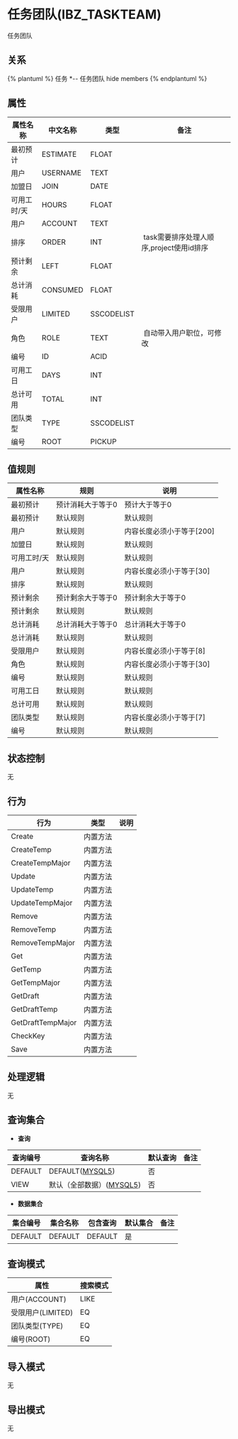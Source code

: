 # 任务团队(IBZ_TASKTEAM)

  任务团队

## 关系
{% plantuml %}
任务 *-- 任务团队 
hide members
{% endplantuml %}

## 属性

| 属性名称        |    中文名称    | 类型     |  备注  |
| --------   |------------| -----   |  -------- | 
|最初预计|ESTIMATE|FLOAT|&nbsp;|
|用户|USERNAME|TEXT|&nbsp;|
|加盟日|JOIN|DATE|&nbsp;|
|可用工时/天|HOURS|FLOAT|&nbsp;|
|用户|ACCOUNT|TEXT|&nbsp;|
|排序|ORDER|INT|&nbsp;task需要排序处理人顺序,project使用id排序|
|预计剩余|LEFT|FLOAT|&nbsp;|
|总计消耗|CONSUMED|FLOAT|&nbsp;|
|受限用户|LIMITED|SSCODELIST|&nbsp;|
|角色|ROLE|TEXT|&nbsp;自动带入用户职位，可修改|
|编号|ID|ACID|&nbsp;|
|可用工日|DAYS|INT|&nbsp;|
|总计可用|TOTAL|INT|&nbsp;|
|团队类型|TYPE|SSCODELIST|&nbsp;|
|编号|ROOT|PICKUP|&nbsp;|

## 值规则
| 属性名称    | 规则    |  说明  |
| --------   |------------| ----- | 
|最初预计|预计消耗大于等于0|预计大于等于0|
|最初预计|默认规则|默认规则|
|用户|默认规则|内容长度必须小于等于[200]|
|加盟日|默认规则|默认规则|
|可用工时/天|默认规则|默认规则|
|用户|默认规则|内容长度必须小于等于[30]|
|排序|默认规则|默认规则|
|预计剩余|预计剩余大于等于0|预计剩余大于等于0|
|预计剩余|默认规则|默认规则|
|总计消耗|总计消耗大于等于0|总计消耗大于等于0|
|总计消耗|默认规则|默认规则|
|受限用户|默认规则|内容长度必须小于等于[8]|
|角色|默认规则|内容长度必须小于等于[30]|
|编号|默认规则|默认规则|
|可用工日|默认规则|默认规则|
|总计可用|默认规则|默认规则|
|团队类型|默认规则|内容长度必须小于等于[7]|
|编号|默认规则|默认规则|

## 状态控制

无


## 行为
| 行为    | 类型    |  说明  |
| --------   |------------| ----- | 
|Create|内置方法|&nbsp;|
|CreateTemp|内置方法|&nbsp;|
|CreateTempMajor|内置方法|&nbsp;|
|Update|内置方法|&nbsp;|
|UpdateTemp|内置方法|&nbsp;|
|UpdateTempMajor|内置方法|&nbsp;|
|Remove|内置方法|&nbsp;|
|RemoveTemp|内置方法|&nbsp;|
|RemoveTempMajor|内置方法|&nbsp;|
|Get|内置方法|&nbsp;|
|GetTemp|内置方法|&nbsp;|
|GetTempMajor|内置方法|&nbsp;|
|GetDraft|内置方法|&nbsp;|
|GetDraftTemp|内置方法|&nbsp;|
|GetDraftTempMajor|内置方法|&nbsp;|
|CheckKey|内置方法|&nbsp;|
|Save|内置方法|&nbsp;|

## 处理逻辑
无

## 查询集合

* **查询**

| 查询编号 | 查询名称       | 默认查询 |   备注|
| --------  | --------   | --------   | ----- |
|DEFAULT|DEFAULT([MYSQL5](../../appendix/query_MYSQL5.md#TaskTeam_Default))|否|&nbsp;|
|VIEW|默认（全部数据）([MYSQL5](../../appendix/query_MYSQL5.md#TaskTeam_View))|否|&nbsp;|

* **数据集合**

| 集合编号 | 集合名称   |  包含查询  | 默认集合 |   备注|
| --------  | --------   | -------- | --------   | ----- |
|DEFAULT|DEFAULT|DEFAULT|是|&nbsp;|

## 查询模式
| 属性      |    搜索模式     |
| --------   |------------|
|用户(ACCOUNT)|LIKE|
|受限用户(LIMITED)|EQ|
|团队类型(TYPE)|EQ|
|编号(ROOT)|EQ|

## 导入模式
无


## 导出模式
无
